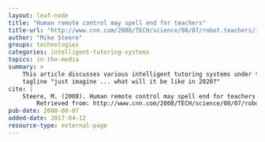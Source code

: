 ```yaml
---
layout: leaf-node
title: "Human remote control may spell end for teachers"
title-url: "http://www.cnn.com/2008/TECH/science/08/07/robot.teachers/index.html?iref=newssearch"
author: "Mike Steere"
groups: technologies
categories: intelligent-tutoring-systems
topics: in-the-media
summary: >
    This article discusses various intelligent tutoring systems under the
    tagline "just imagine ... what will it be like in 2020?"
cite: |
    Steere, M. (2008). Human remote control may spell end for teachers.  CNN, August 7, 2008.
        Retrieved from: http://www.cnn.com/2008/TECH/science/08/07/robot.teachers/index.html?iref=newssearch
pub-date: 2008-08-07
added-date: 2017-04-12
resource-type: external-page
---
```


